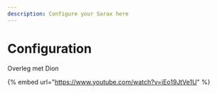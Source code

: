 ```yaml
---
description: Configure your Sarax here
---
```


# Configuration

Overleg met Dion

{% embed url="https://www.youtube.com/watch?v=iEo19JtVe1U" %}

